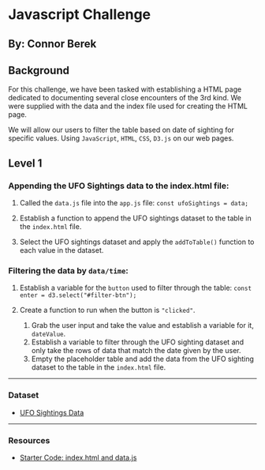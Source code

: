 # Javascript Challenge
## By: Connor Berek
## Background
For this challenge, we have been tasked with establishing a HTML page dedicated to documenting several close encounters of the 3rd kind. We were supplied with the data and the index file used for creating the HTML page.

We will allow our users to filter the table based on date of sighting for specific values. Using `JavaScript`, `HTML`, `CSS`, `D3.js` on our web pages.

## Level 1
### Appending the UFO Sightings data to the index.html file:

1. Called the `data.js` file into the `app.js` file:
 `const ufoSightings = data;`

2. Establish a function to append the UFO sightings dataset to the table in the `index.html` file.

3. Select the UFO sightings dataset and apply the `addToTable()` function to each value in the dataset.

### Filtering the data by `data/time`:

1. Establish a variable for the `button` used to filter through the table: `const enter = d3.select("#filter-btn");`

2. Create a function to run when the button is `"clicked"`.
 
    1. Grab the user input and take the value and establish a variable for it, `dateValue`.
    2. Establish a variable to filter through the UFO sighting dataset and only take the rows of data that match the date given by the user.
    3. Empty the placeholder table and add the data from the UFO sighting dataset to the table in the `index.html` file.
    
- - -

### Dataset

* [UFO Sightings Data](static/js/data.js)

- - -
### Resources
* [Starter Code: index.html and data.js](nu-chi-data-pt-06-2020-u-c/02-Homework/14-Intro-To-JavaScript/Instructions/StarterCode)
 
